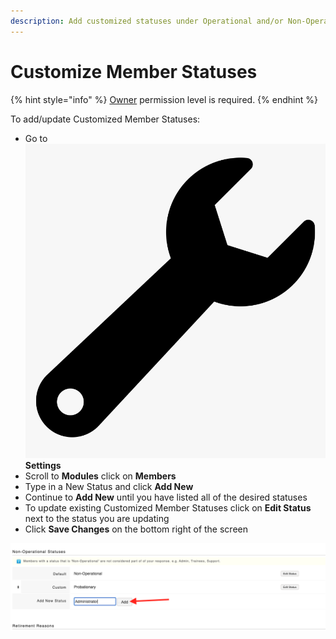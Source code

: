 ```yaml
---
description: Add customized statuses under Operational and/or Non-Operational Statuses
---
```


# Customize Member Statuses

{% hint style="info" %}
[Owner](../../../user-access/permissions/) permission level is required.&#x20;
{% endhint %}

To add/update Customized Member Statuses:

* Go to <img src="../../../.gitbook/assets/wrench.png" alt="" data-size="line"> **Settings**
* Scroll to **Modules** click on **Members**
* Type in a New Status and click **Add New**
* Continue to **Add New** until you have listed all of the desired statuses
* To update existing Customized Member Statuses click on **Edit Status** next to the status you are updating
* Click **Save Changes** on the bottom right of the screen

![](<../../../.gitbook/assets/Screen Shot 2022-01-24 at 1.14.27 PM.png>)
